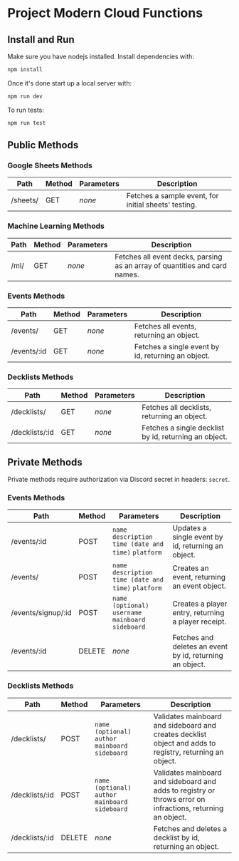 # Project Modern Cloud Functions

## Install and Run

Make sure you have nodejs installed. Install dependencies with:

```bash
npm install
```

Once it's done start up a local server with:

```bash
npm run dev
```

To run tests:

```bash
npm run test
```

## Public Methods

### Google Sheets Methods
Path | Method | Parameters | Description
--- | --- | --- | ---
   /sheets/ | GET | *none* | Fetches a sample event, for initial sheets' testing.

### Machine Learning Methods
Path | Method | Parameters | Description
--- | --- | --- | ---
   /ml/ | GET | *none* | Fetches all event decks, parsing as an array of quantities and card names.

### Events Methods

Path | Method | Parameters | Description
--- | --- | --- | ---
   /events/ | GET | *none* | Fetches all events, returning an object.
   /events/:id | GET | *none* | Fetches a single event by id, returning an object.

### Decklists Methods

Path | Method | Parameters | Description
--- | --- | --- | ---
   /decklists/ | GET | *none* | Fetches all decklists, returning an object.
   /decklists/:id | GET | *none* | Fetches a single decklist by id, returning an object.

## Private Methods

Private methods require authorization via Discord secret in headers: `secret`.

### Events Methods

Path | Method | Parameters | Description
--- | --- | --- | ---
   /events/:id | POST | `name` `description` `time (date and time)` `platform` | Updates a single event by id, returning an object.
   /events/ | POST | `name` `description` `time (date and time)` `platform` | Creates an event, returning an event object.
   /events/signup/:id | POST | `name (optional)` `username` `mainboard` `sideboard` | Creates a player entry, returning a player receipt.
   /events/:id | DELETE | *none* | Fetches and deletes an event by id, returning an object.

### Decklists Methods

Path | Method | Parameters | Description
--- | --- | --- | ---
   /decklists/ | POST | `name (optional)` `author` `mainboard` `sideboard` | Validates mainboard and sideboard and creates decklist object and adds to registry, returning an object.
   /decklists/:id | POST | `name (optional)` `author` `mainboard` `sideboard` | Validates mainboard and sideboard and adds to registry or throws error on infractions, returning an object.
   /decklists/:id | DELETE | *none* | Fetches and deletes a decklist by id, returning an object.

